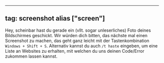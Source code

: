 
---
tag: screenshot
alias ["screen"]
---

Hey, scheinbar hast du gerade ein (vllt. sogar unleserliches) Foto deines Bildschirmes geschickt.
Wir würden dich bitten, das nächste mal einen Screenshot zu machen, das geht ganz leicht mit der Tastenkombination `Windows + Shift + S`.
Alternativ kannst du auch `/t haste` eingeben, um eine Liste an Websites zu erhalten, mit welchen du uns deinen Code/Error zukommen lassen kannst.

